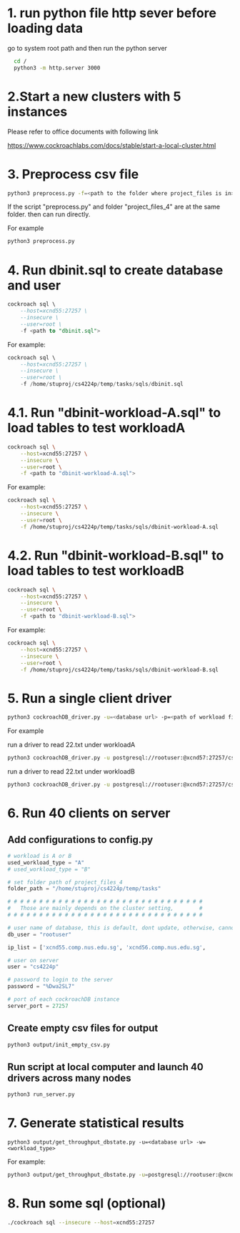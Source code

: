 # 1. run python file http sever before loading data

go to system root path and then run the python server

```bash
  cd /
  python3 -m http.server 3000
```

# 2.Start a new clusters with 5 instances

Please refer to office documents with following link

https://www.cockroachlabs.com/docs/stable/start-a-local-cluster.html

# 3.  Preprocess csv file


```bash
python3 preprocess.py -f=<path to the folder where project_files is in>
```

If the script "preprocess.py" and folder "project_files_4" are at the same folder. then can run directly. 

For example

```bash
python3 preprocess.py
```

# 4.  Run dbinit.sql to create database and user

```sql
cockroach sql \
    --host=xcnd55:27257 \
    --insecure \
    --user=root \
    -f <path to "dbinit.sql">
```

For example:

```sql
cockroach sql \
    --host=xcnd55:27257 \
    --insecure \
    --user=root \
    -f /home/stuproj/cs4224p/temp/tasks/sqls/dbinit.sql    
```

# 4.1. Run "dbinit-workload-A.sql" to load tables to test workloadA


```bash
cockroach sql \
    --host=xcnd55:27257 \
    --insecure \
    --user=root \
    -f <path to "dbinit-workload-A.sql">
```

For example:

```bash
cockroach sql \
    --host=xcnd55:27257 \
    --insecure \
    --user=root \
    -f /home/stuproj/cs4224p/temp/tasks/sqls/dbinit-workload-A.sql
```

# 4.2. Run "dbinit-workload-B.sql" to load tables to test workloadB


```bash
cockroach sql \
    --host=xcnd55:27257 \
    --insecure \
    --user=root \
    -f <path to "dbinit-workload-B.sql">
```

For example:

```bash
cockroach sql \
    --host=xcnd55:27257 \
    --insecure \
    --user=root \
    -f /home/stuproj/cs4224p/temp/tasks/sqls/dbinit-workload-B.sql
```

# 5. Run a single client driver

```bash
python3 cockroachDB_driver.py -u=<database url> -p=<path of workload files> -w=<workload_type>
```

For example

run a driver to read 22.txt under workloadA

```bash
python3 cockroachDB_driver.py -u postgresql://rootuser:@xcnd57:27257/cs5424db -p /home/stuproj/cs4224p/temp/tasks/project_files_4/xact_files_A/22.txt -w A
```

run a driver to read 22.txt under workloadB

```bash
python3 cockroachDB_driver.py -u postgresql://rootuser:@xcnd57:27257/cs5424db -p /home/stuproj/cs4224p/temp/tasks/project_files_4/xact_files_B/22.txt -w B
```

# 6. Run 40 clients on server

## Add configurations to config.py

```python
# workload is A or B
used_workload_type = "A"
# used_workload_type = "B"

# set folder path of project_files_4
folder_path = "/home/stuproj/cs4224p/temp/tasks"

# # # # # # # # # # # # # # # # # # # # # # # # # # # # # # #
#   Those are mainly depends on the cluster setting,        #
# # # # # # # # # # # # # # # # # # # # # # # # # # # # # # #

# user name of database, this is default, dont update, otherwise, cannot do query.
db_user = "rootuser"

ip_list = ['xcnd55.comp.nus.edu.sg', 'xcnd56.comp.nus.edu.sg',          'xcnd57.comp.nus.edu.sg','xcnd58.comp.nus.edu.sg','xcnd59.comp.nus.edu.sg']

# user on server
user = "cs4224p"

# password to login to the server
password = "%Dwa2SL7"

# port of each cockroachDB instance
server_port = 27257
```

## Create empty csv files for output


```bash
python3 output/init_empty_csv.py
```

## Run script at local computer and launch 40 drivers across many nodes

```bash
python3 run_server.py
```

# 7. Generate statistical results

```
python3 output/get_throughput_dbstate.py -u=<database url> -w=<workload_type>
```

For example:

```bash
python3 output/get_throughput_dbstate.py -u=postgresql://rootuser:@xcnd57:27257/cs5424db -w=A
```

# 8. Run some sql (optional)

```bash
./cockroach sql --insecure --host=xcnd55:27257
```
